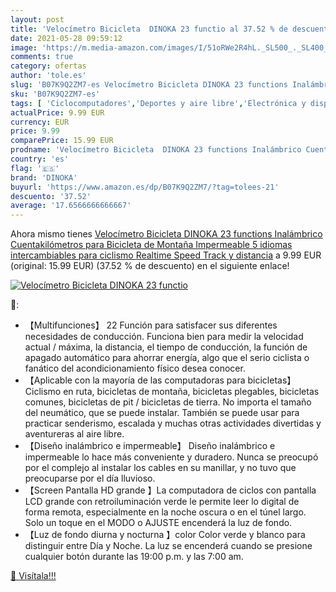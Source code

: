 ```yaml
---
layout: post
title: 'Velocímetro Bicicleta  DINOKA 23 functio al 37.52 % de descuento'
date: 2021-05-28 09:59:12
image: 'https://m.media-amazon.com/images/I/51oRWe2R4hL._SL500_._SL400_.jpg'
comments: true
category: ofertas
author: 'tole.es'
slug: 'B07K9Q2ZM7-es Velocímetro Bicicleta DINOKA 23 functions Inalámbrico...'
sku: 'B07K9Q2ZM7-es'
tags: [ 'Ciclocomputadores','Deportes y aire libre','Electrónica y dispositivos para el deporte','bicicleta','dinoka', ]
actualPrice: 9.99 EUR
currency: EUR
price: 9.99
comparePrice: 15.99 EUR
prodname: 'Velocímetro Bicicleta  DINOKA 23 functions Inalámbrico Cuentakilómetros para Bicicleta de Montaña Impermeable  5 idiomas intercambiables para ciclismo Realtime Speed Track y distancia'
country: 'es'
flag: '🇪🇸'
brand: 'DINOKA'
buyurl: 'https://www.amazon.es/dp/B07K9Q2ZM7/?tag=tolees-21'
descuento: '37.52'
average: '17.6566666666667'
---
```


Ahora mismo tienes [Velocímetro Bicicleta  DINOKA 23 functions Inalámbrico Cuentakilómetros para Bicicleta de Montaña Impermeable  5 idiomas intercambiables para ciclismo Realtime Speed Track y distancia](https://www.amazon.es/dp/B07K9Q2ZM7/?tag=tolees-21) a 9.99 EUR (original: 15.99 EUR) (37.52 %  de descuento) en el siguiente enlace!

[![Velocímetro Bicicleta  DINOKA 23 functio](https://m.media-amazon.com/images/I/51oRWe2R4hL._SL500_._SL400_.jpg)](https://www.amazon.es/dp/B07K9Q2ZM7/?tag=tolees-21)

🔎:

- 【Multifunciones】 22 Función para satisfacer sus diferentes necesidades de conducción. Funciona bien para medir la velocidad actual / máxima, la distancia, el tiempo de conducción, la función de apagado automático para ahorrar energía, algo que el serio ciclista o fanático del acondicionamiento físico desea conocer.
- 【Aplicable con la mayoría de las computadoras para bicicletas】 Ciclismo en ruta, bicicletas de montaña, bicicletas plegables, bicicletas comunes, bicicletas de pit / bicicletas de tierra. No importa el tamaño del neumático, que se puede instalar. También se puede usar para practicar senderismo, escalada y muchas otras actividades divertidas y aventureras al aire libre.
- 【Diseño inalámbrico e impermeable】 Diseño inalámbrico e impermeable lo hace más conveniente y duradero. Nunca se preocupó por el complejo al instalar los cables en su manillar, y no tuvo que preocuparse por el día lluvioso.
- 【Screen Pantalla HD grande 】La computadora de ciclos con pantalla LCD grande con retroiluminación verde le permite leer lo digital de forma remota, especialmente en la noche oscura o en el túnel largo. Solo un toque en el MODO o AJUSTE encenderá la luz de fondo.
- 【Luz de fondo diurna y nocturna 】color Color verde y blanco para distinguir entre Día y Noche. La luz se encenderá cuando se presione cualquier botón durante las 19:00 p.m. y las 7:00 am.

[🛒 Visítala!!!](https://www.amazon.es/dp/B07K9Q2ZM7/?tag=tolees-21)
